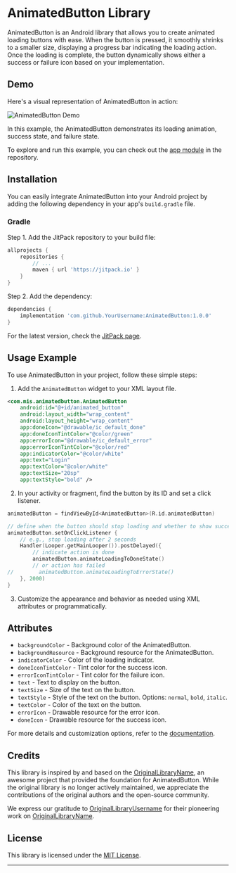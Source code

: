 # AnimatedButton Library

AnimatedButton is an Android library that allows you to create animated loading buttons with ease. When the button is pressed, it smoothly shrinks to a smaller size, displaying a progress bar indicating the loading action. Once the loading is complete, the button dynamically shows either a success or failure icon based on your implementation.

## Demo

Here's a visual representation of AnimatedButton in action:

![AnimatedButton Demo](path/to/your/app/module/sample.gif)

In this example, the AnimatedButton demonstrates its loading animation, success state, and failure state.

To explore and run this example, you can check out the [app module](/app) in the repository.

## Installation

You can easily integrate AnimatedButton into your Android project by adding the following dependency in your app's `build.gradle` file.

### Gradle

Step 1. Add the JitPack repository to your build file:

```gradle
allprojects {
    repositories {
        // ...
        maven { url 'https://jitpack.io' }
    }
}
```

Step 2. Add the dependency:

```gradle
dependencies {
    implementation 'com.github.YourUsername:AnimatedButton:1.0.0'
}
```


For the latest version, check the [JitPack page](https://jitpack.io/#YourUsername/AnimatedButton).

## Usage Example

To use AnimatedButton in your project, follow these simple steps:

1. Add the `AnimatedButton` widget to your XML layout file.

```xml
<com.mis.animatedbutton.AnimatedButton
    android:id="@+id/animated_button"
    android:layout_width="wrap_content"
    android:layout_height="wrap_content"
    app:doneIcon="@drawable/ic_default_done"
    app:doneIconTintColor="@color/green"
    app:errorIcon="@drawable/ic_default_error"
    app:errorIconTintColor="@color/red"
    app:indicatorColor="@color/white"
    app:text="Login"
    app:textColor="@color/white"
    app:textSize="20sp"
    app:textStyle="bold" />
```

2. In your activity or fragment, find the button by its ID and set a click listener.

```kotlin
animatedButton = findViewById<AnimatedButton>(R.id.animatedButton)

// define when the button should stop loading and whether to show success or failure
animatedButton.setOnClickListener {
    // e.g., stop loading after 2 seconds
    Handler(Looper.getMainLooper()).postDelayed({
        // indicate action is done
        animatedButton.animateLoadingToDoneState()
        // or action has failed
//        animatedButton.animateLoadingToErrorState()
    }, 2000)
}
```

3. Customize the appearance and behavior as needed using XML attributes or programmatically.

## Attributes

- `backgroundColor` - Background color of the AnimatedButton.
- `backgroundResource` - Background resource for the AnimatedButton.
- `indicatorColor` - Color of the loading indicator.
- `doneIconTintColor` - Tint color for the success icon.
- `errorIconTintColor` - Tint color for the failure icon.
- `text` - Text to display on the button.
- `textSize` - Size of the text on the button.
- `textStyle` - Style of the text on the button. Options: `normal`, `bold`, `italic`.
- `textColor` - Color of the text on the button.
- `errorIcon` - Drawable resource for the error icon.
- `doneIcon` - Drawable resource for the success icon.


For more details and customization options, refer to the [documentation](link_to_documentation).

## Credits

This library is inspired by and based on the [OriginalLibraryName](https://github.com/OriginalLibraryUsername/OriginalLibraryName), an awesome project that provided the foundation for AnimatedButton. While the original library is no longer actively maintained, we appreciate the contributions of the original authors and the open-source community.

We express our gratitude to [OriginalLibraryUsername](https://github.com/OriginalLibraryUsername) for their pioneering work on [OriginalLibraryName](https://github.com/OriginalLibraryUsername/OriginalLibraryName).

## License

This library is licensed under the [MIT License](LICENSE).

---